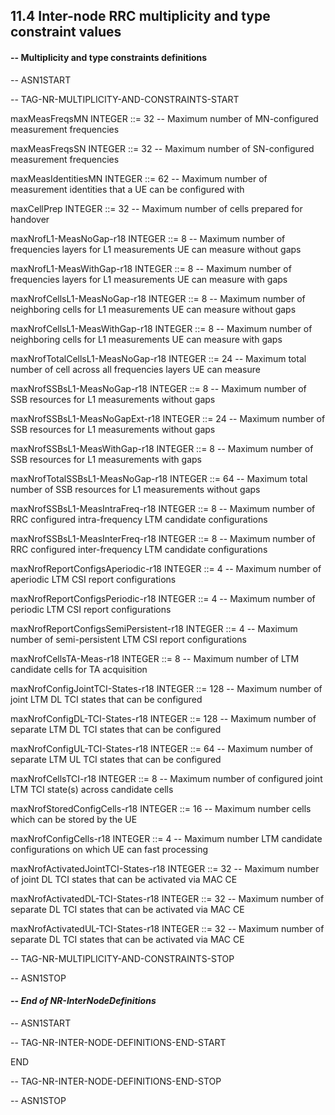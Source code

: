 ## 11.4 Inter-node RRC multiplicity and type constraint values

#### -- Multiplicity and type constraints definitions

\-- ASN1START

\-- TAG-NR-MULTIPLICITY-AND-CONSTRAINTS-START

maxMeasFreqsMN INTEGER ::= 32 \-- Maximum number of MN-configured
measurement frequencies

maxMeasFreqsSN INTEGER ::= 32 \-- Maximum number of SN-configured
measurement frequencies

maxMeasIdentitiesMN INTEGER ::= 62 \-- Maximum number of measurement
identities that a UE can be configured with

maxCellPrep INTEGER ::= 32 \-- Maximum number of cells prepared for
handover

maxNrofL1-MeasNoGap-r18 INTEGER ::= 8 \-- Maximum number of frequencies
layers for L1 measurements UE can measure without gaps

maxNrofL1-MeasWithGap-r18 INTEGER ::= 8 \-- Maximum number of
frequencies layers for L1 measurements UE can measure with gaps

maxNrofCellsL1-MeasNoGap-r18 INTEGER ::= 8 \-- Maximum number of
neighboring cells for L1 measurements UE can measure without gaps

maxNrofCellsL1-MeasWithGap-r18 INTEGER ::= 8 \-- Maximum number of
neighboring cells for L1 measurements UE can measure with gaps

maxNrofTotalCellsL1-MeasNoGap-r18 INTEGER ::= 24 \-- Maximum total
number of cell across all frequencies layers UE can measure

maxNrofSSBsL1-MeasNoGap-r18 INTEGER ::= 8 \-- Maximum number of SSB
resources for L1 measurements without gaps

maxNrofSSBsL1-MeasNoGapExt-r18 INTEGER ::= 24 \-- Maximum number of SSB
resources for L1 measurements without gaps

maxNrofSSBsL1-MeasWithGap-r18 INTEGER ::= 8 \-- Maximum number of SSB
resources for L1 measurements with gaps

maxNrofTotalSSBsL1-MeasNoGap-r18 INTEGER ::= 64 \-- Maximum total number
of SSB resources for L1 measurements without gaps

maxNrofSSBsL1-MeasIntraFreq-r18 INTEGER ::= 8 \-- Maximum number of RRC
configured intra-frequency LTM candidate configurations

maxNrofSSBsL1-MeasInterFreq-r18 INTEGER ::= 8 \-- Maximum number of RRC
configured inter-frequency LTM candidate configurations

maxNrofReportConfigsAperiodic-r18 INTEGER ::= 4 \-- Maximum number of
aperiodic LTM CSI report configurations

maxNrofReportConfigsPeriodic-r18 INTEGER ::= 4 \-- Maximum number of
periodic LTM CSI report configurations

maxNrofReportConfigsSemiPersistent-r18 INTEGER ::= 4 \-- Maximum number
of semi-persistent LTM CSI report configurations

maxNrofCellsTA-Meas-r18 INTEGER ::= 8 \-- Maximum number of LTM
candidate cells for TA acquisition

maxNrofConfigJointTCI-States-r18 INTEGER ::= 128 \-- Maximum number of
joint LTM DL TCI states that can be configured

maxNrofConfigDL-TCI-States-r18 INTEGER ::= 128 \-- Maximum number of
separate LTM DL TCI states that can be configured

maxNrofConfigUL-TCI-States-r18 INTEGER ::= 64 \-- Maximum number of
separate LTM UL TCI states that can be configured

maxNrofCellsTCI-r18 INTEGER ::= 8 \-- Maximum number of configured joint
LTM TCI state(s) across candidate cells

maxNrofStoredConfigCells-r18 INTEGER ::= 16 \-- Maximum number cells
which can be stored by the UE

maxNrofConfigCells-r18 INTEGER ::= 4 \-- Maximum number LTM candidate
configurations on which UE can fast processing

maxNrofActivatedJointTCI-States-r18 INTEGER ::= 32 \-- Maximum number of
joint DL TCI states that can be activated via MAC CE

maxNrofActivatedDL-TCI-States-r18 INTEGER ::= 32 \-- Maximum number of
separate DL TCI states that can be activated via MAC CE

maxNrofActivatedUL-TCI-States-r18 INTEGER ::= 32 \-- Maximum number of
separate DL TCI states that can be activated via MAC CE

\-- TAG-NR-MULTIPLICITY-AND-CONSTRAINTS-STOP

\-- ASN1STOP

#### -- *End of NR-InterNodeDefinitions*

\-- ASN1START

\-- TAG-NR-INTER-NODE-DEFINITIONS-END-START

END

\-- TAG-NR-INTER-NODE-DEFINITIONS-END-STOP

\-- ASN1STOP